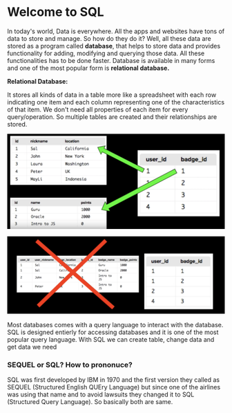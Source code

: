 # Welcome to SQL

In today's world, Data is everywhere. All the apps and websites have tons of data to store and manage. So how do they do it? Well, all these data are stored as a program called **database**, that helps to store data and provides functionality for adding, modifying and querying those data. All these functionalities has to be done faster. Database is available in many forms and one of the most popular form is **relational database.**&#x20;

**Relational Database:**

It stores all kinds of data in a table more like a spreadsheet with each row indicating one item and each column representing one of the characteristics of that item. We don't need all properties of each item for every query/operation. So multiple tables are created and their relationships are stored.&#x20;

![](<.gitbook/assets/Screenshot 2021-08-27 at 8.10.53 PM.png>)

![](<.gitbook/assets/Screenshot 2021-08-27 at 8.12.12 PM.png>)

Most databases comes with a query language to interact with the database. SQL is designed entierly for accessing databases and it is one of the most popular query language. With SQL we can create table, change data and get data we need

### SEQUEL or SQL? How to prononuce?

SQL was first developed by IBM in 1970 and the first version they called as SEQUEL (Structured English QUEry Language) but since one of the airlines was using that name and to avoid lawsuits they changed it to SQL (Structured Query Language). So basically both are same.

